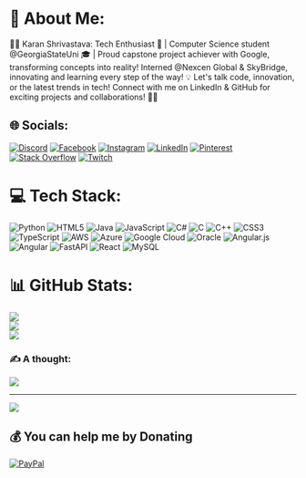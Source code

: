 # 💫 About Me:
👨‍💻 Karan Shrivastava: Tech Enthusiast 🚀 | Computer Science student @GeorgiaStateUni 🎓 | Proud capstone project achiever with Google, transforming concepts into reality! Interned @Nexcen Global & SkyBridge, innovating and learning every step of the way! 💡 Let's talk code, innovation, or the latest trends in tech! Connect with me on LinkedIn & GitHub for exciting projects and collaborations! 🤝✨


## 🌐 Socials:
[![Discord](https://img.shields.io/badge/Discord-%237289DA.svg?logo=discord&logoColor=white)](https://discord.gg/https://discord.gg/JtCE36YRpZ) [![Facebook](https://img.shields.io/badge/Facebook-%231877F2.svg?logo=Facebook&logoColor=white)](https://facebook.com/karan.shrivastava.10) [![Instagram](https://img.shields.io/badge/Instagram-%23E4405F.svg?logo=Instagram&logoColor=white)](https://instagram.com/karantly_karan) [![LinkedIn](https://img.shields.io/badge/LinkedIn-%230077B5.svg?logo=linkedin&logoColor=white)](https://linkedin.com/in/KSWORK) [![Pinterest](https://img.shields.io/badge/Pinterest-%23E60023.svg?logo=Pinterest&logoColor=white)](https://pinterest.com/karanria2001) [![Stack Overflow](https://img.shields.io/badge/-Stackoverflow-FE7A16?logo=stack-overflow&logoColor=white)](https://stackoverflow.com/users/22640018) [![Twitch](https://img.shields.io/badge/Twitch-%239146FF.svg?logo=Twitch&logoColor=white)](https://twitch.tv/thepatheticpro) 

# 💻 Tech Stack:
![Python](https://img.shields.io/badge/python-3670A0?style=for-the-badge&logo=python&logoColor=ffdd54) ![HTML5](https://img.shields.io/badge/html5-%23E34F26.svg?style=for-the-badge&logo=html5&logoColor=white) ![Java](https://img.shields.io/badge/java-%23ED8B00.svg?style=for-the-badge&logo=openjdk&logoColor=white) ![JavaScript](https://img.shields.io/badge/javascript-%23323330.svg?style=for-the-badge&logo=javascript&logoColor=%23F7DF1E) ![C#](https://img.shields.io/badge/c%23-%23239120.svg?style=for-the-badge&logo=csharp&logoColor=white) ![C](https://img.shields.io/badge/c-%2300599C.svg?style=for-the-badge&logo=c&logoColor=white) ![C++](https://img.shields.io/badge/c++-%2300599C.svg?style=for-the-badge&logo=c%2B%2B&logoColor=white) ![CSS3](https://img.shields.io/badge/css3-%231572B6.svg?style=for-the-badge&logo=css3&logoColor=white) ![TypeScript](https://img.shields.io/badge/typescript-%23007ACC.svg?style=for-the-badge&logo=typescript&logoColor=white) ![AWS](https://img.shields.io/badge/AWS-%23FF9900.svg?style=for-the-badge&logo=amazon-aws&logoColor=white) ![Azure](https://img.shields.io/badge/azure-%230072C6.svg?style=for-the-badge&logo=microsoftazure&logoColor=white) ![Google Cloud](https://img.shields.io/badge/GoogleCloud-%234285F4.svg?style=for-the-badge&logo=google-cloud&logoColor=white) ![Oracle](https://img.shields.io/badge/Oracle-F80000?style=for-the-badge&logo=oracle&logoColor=white) ![Angular.js](https://img.shields.io/badge/angular.js-%23E23237.svg?style=for-the-badge&logo=angularjs&logoColor=white) ![Angular](https://img.shields.io/badge/angular-%23DD0031.svg?style=for-the-badge&logo=angular&logoColor=white) ![FastAPI](https://img.shields.io/badge/FastAPI-005571?style=for-the-badge&logo=fastapi) ![React](https://img.shields.io/badge/react-%2320232a.svg?style=for-the-badge&logo=react&logoColor=%2361DAFB) ![MySQL](https://img.shields.io/badge/mysql-%2300000f.svg?style=for-the-badge&logo=mysql&logoColor=white)
# 📊 GitHub Stats:
![](https://github-readme-stats.vercel.app/api?username=KSWORK2001&theme=tokyonight&hide_border=false&include_all_commits=true&count_private=true)<br/>
![](https://github-readme-streak-stats.herokuapp.com/?user=KSWORK2001&theme=tokyonight&hide_border=false)<br/>
![](https://github-readme-stats.vercel.app/api/top-langs/?username=KSWORK2001&theme=tokyonight&hide_border=false&include_all_commits=true&count_private=true&layout=compact)

### ✍️ A thought:
![](https://quotes-github-readme.vercel.app/api?type=horizontal&theme=radical)

---
[![](https://visitcount.itsvg.in/api?id=KSWORK2001&icon=0&color=0)](https://visitcount.itsvg.in)

  ## 💰 You can help me by Donating
  [![PayPal](https://img.shields.io/badge/PayPal-00457C?style=for-the-badge&logo=paypal&logoColor=white)](https://paypal.me/paypal.me/KShrivastava71) 

  
<!-- Proudly created with GPRM ( https://gprm.itsvg.in ) -->
